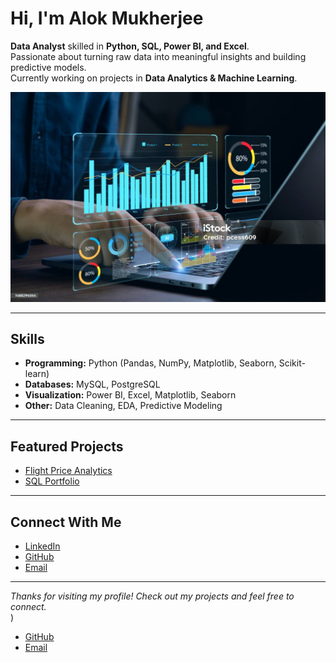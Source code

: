 # Hi, I'm Alok Mukherjee

 **Data Analyst** skilled in **Python, SQL, Power BI, and Excel**.  
 Passionate about turning raw data into meaningful insights and building predictive models.  
 Currently working on projects in **Data Analytics & Machine Learning**.  

 ![image alt](https://github.com/alok-insights-ai/alok-insights-ai/blob/main/pic.jpg?raw=true)

---

##  Skills  
- **Programming:** Python (Pandas, NumPy, Matplotlib, Seaborn, Scikit-learn)  
- **Databases:** MySQL, PostgreSQL  
- **Visualization:** Power BI, Excel, Matplotlib, Seaborn  
- **Other:** Data Cleaning, EDA, Predictive Modeling  

---

##  Featured Projects  
-  [Flight Price Analytics](https://github.com/alok-insights-ai/flight-price-analytics)   
-  [SQL Portfolio](https://github.com/alok-insights-ai/sql-projects)  

---

## Connect With Me  
- [LinkedIn](www.linkedin.com/in/alok-insights-ai)  
- [GitHub](https://github.com/alok-insights-ai)  
- [Email](alok.insights.ai@gmail.com)

---
 *Thanks for visiting my profile! Check out my projects and feel free to connect.*  
)  
- [GitHub](https://github.com/alok-insights-ai)  
- [Email](alok.insights.ai@gmail.com)  


<!--
**alok-insights-ai/alok-insights-ai** is a ✨ _special_ ✨ repository because its `README.md` (this file) appears on your GitHub profile.

Here are some ideas to get you started:

- 🔭 I’m currently working on ...
- 🌱 I’m currently learning ...
- 👯 I’m looking to collaborate on ...
- 🤔 I’m looking for help with ...
- 💬 Ask me about ...
- 📫 How to reach me: ...
- 😄 Pronouns: ...
- ⚡ Fun fact: ...
-->
